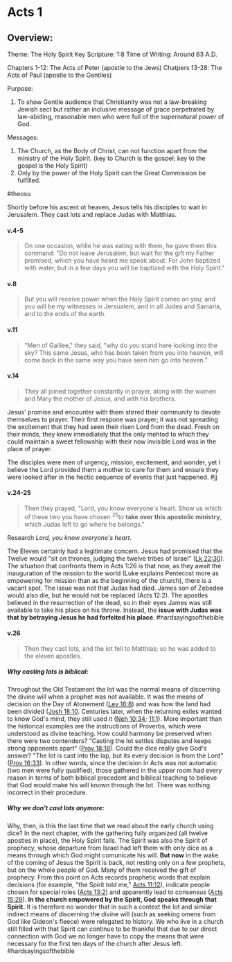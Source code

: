 # Acts 1

## Overview:
Theme: The Holy Spirit
Key Scripture: 1:8
Time of Writing: Around 63 A.D.

Chapters 1-12: The Acts of Peter (apostle to the Jews)
Chatpers 13-28: The Acts of Paul (apostle to the Gentiles)

Purpose:
1. To show Gentile audience that Christianity was not a law-breaking Jewish sect but rather an inclusive message of grace perpetrated by law-abiding, reasonable men who were full of the supernatural power of God.

Messages:
1. The Church, as the Body of Christ, can not function apart from the ministry of the Holy Spirit. (key to Church is the gospel; key to the gospel is the Holy Spirit)
2. Only by the power of the Holy Spirit can the Great Commission be fulfilled.

#theosu 

Shortly before his ascent ot heaven, Jesus tells his disciples to wait in Jerusalem. They cast lots and replace Judas with Matthias.

#### v.4-5
>On one occasion, whlie he was eating with them, he gave them this command: "Do not leave Jerusalem, but wait for the gift my Father promised, which you have heard me speak about. For John baptized with water, but in a few days you will be baptized with the Holy Spirit."

#### v.8
>But you will receive power when the Holy Spirit comes on you; and you will be my witnesses in Jersualem, and in all Judea and Samaria, and to the ends of the earth.

#### v.11
>"Men of Galilee," they said, "why do you stand here looking into the sky? This same Jesus, who has been taken from you into heaven, will come back in the same way you have seen him go into heaven."

#### v.14
>They all joined together constantly in prayer, along with the women and Mary the mother of Jesus, and with his brothers.

Jesus' promise and encounter with them stirred their community to devote themselves to prayer. Their first respone was prayer; it was not spreading the excitement that they had seen their risen Lord from the dead. Fresh on their minds, they knew immediately that the only mehtod to which they could maintain a sweet fellowship with their now invisible Lord was in the place of prayer.

The disciples were men of urgency, mission, excitement, and wonder, yet I believe the Lord provided them a mother to care for them and ensure they were looked after in the hectic sequence of events that just happened.
#jj

#### v.24-25
>Then they prayed, "Lord, you know everyone's heart. Show us which of these two you have chosen <sup>25</sup>to **take over this apostolic ministry**, which Judas left to go where he belongs."

Research *Lord, you know everyone's heart*.

The Eleven certainly had a legitimate concern. Jesus had promised that the Twelve would "sit on thrones, judging the twelve tribes of Israel" ([Lk 22:30](Luke22#v.30)). The situation that confronts them in Acts 1:26 is that now, as they await the inauguration of the mission to the world (Luke explains Pentecost more as empowering for mission than as the beginning of the church), there is a vacant spot. The issue was not that Judas had died. James son of Zebedee would also die, but he would not be replaced (Acts 12:2). The apostles believed in the resurrection of the dead, so in their eyes James was still available to take his place on his throne. Instead, the **issue with Judas was that by betraying Jesus he had forfeited his place**.
#hardsayingsofthebible 


#### v.26
>Then they cast lots, and the lot fell to Matthias; so he was added to the eleven apostles.

##### Why casting lots is biblical:
Throughout the Old Testament the lot was the normal means of discerning the divine will when a prophet was not available. It was the means of decision on the Day of Atonement ([Lev 16:8](Leviticus16#v.8)) and was how the land had been divided ([Josh 18:10](Joshua18#v.10). Centuries later, when the returning exiles wanted to know God's mind, they still used it ([Neh 10:34](Nehemiah10#v.34); [11:1](Nehemiah11#v.1)). More important than the historical examples are the instructions of Proverbs, which were understood as divine teaching. How could harmony be preserved when there were two contenders? "Casting the lot settles disputes and keeps strong opponents apart" ([Prov 18:18](Proverbs18.md#v.18)). Could the dice really give God's answer? "The lot is cast into the lap, but its every decision is from the Lord" ([Prov 16:33](Proverbs16.md#v.33)). In other words, since the decision in Acts was not automatic (two men were fully qualified), those gathered in the upper room had every reason in terms of both biblical precedent and biblical teaching to believe that God would make his will known through the lot. There was nothing incorrect in their procedure.

##### Why we don't cast lots anymore:
Why, then, is this the last time that we read about the early church using dice? In the next chapter, with the gathering fully organized (all twelve apostles in place), the Holy Spirit falls. The Spirit was also the Spirit of prophecy, whose departure from Israel had left them with only dice as a means through which God might comunicate his will. **But now** in the wake of the coming of Jesus the Spirit is back, not resting only on a few prophets, but on the whole people of God. Many of them received the gift of prophecy. From this point on Acts records prophetic words that explain decisions (for example, "the Spirit told me," [Acts 11:12](Acts11#v.12)), indicate people chosen for special roles ([Acts 13:2](Acts13#v.2)) and apparently lead to consensus ([Acts 15:28](Acts15#v.28)). **In the church empowered by the Spirit, God speaks through that Spirit.** It is therefore no wonder that in such a context the lot and similar indirect means of discerning the divine will (such as seeking omens from God like Gideon's fleece) were relegated to history. We who live in a church still filled with that Spirit can continue to be thankful that due to our direct connection with God we no longer have to copy the means that were necessary for the first ten days of the church after Jesus left. 
#hardsayingsofthebible 


